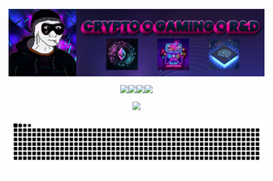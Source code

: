 [![](imgs/p.png)](https://www.bit.ly/morektz)

<p style="text-align: center;">

<p align="center">
  <a href="https://bit.ly/morektz" target="_blank">
  <img src=/imgs/mm.gif/><img src=/imgs/mm.gif/><img src=/imgs/mm.gif/><img src=/imgs/mm.gif/>
  </a>
</p>
<p align="center">
  <a href="https://bit.ly/morektz" target="_blank">
  <img src=https://github-visitor-counter-zeta.vercel.app/api?username=morektz&theme=github_dark&columns=8&maxflags=250&label=RektD&visitortype=percentage&showlabels=true&text=D400FF>
  </a>
</p>
<picture>
  <source media="(prefers-color-scheme: dark)" srcset="https://raw.githubusercontent.com/morektz/morektz/output/github-contribution-grid-snake-dark.svg">
  <source media="(prefers-color-scheme: light)" srcset="https://raw.githubusercontent.com/morektz/morektz/output/github-contribution-grid-snake.svg">
  <img alt="github contribution grid snake animation" src="https://raw.githubusercontent.com/morektz/morektz/output/github-contribution-grid-snake.svg">
</picture>
